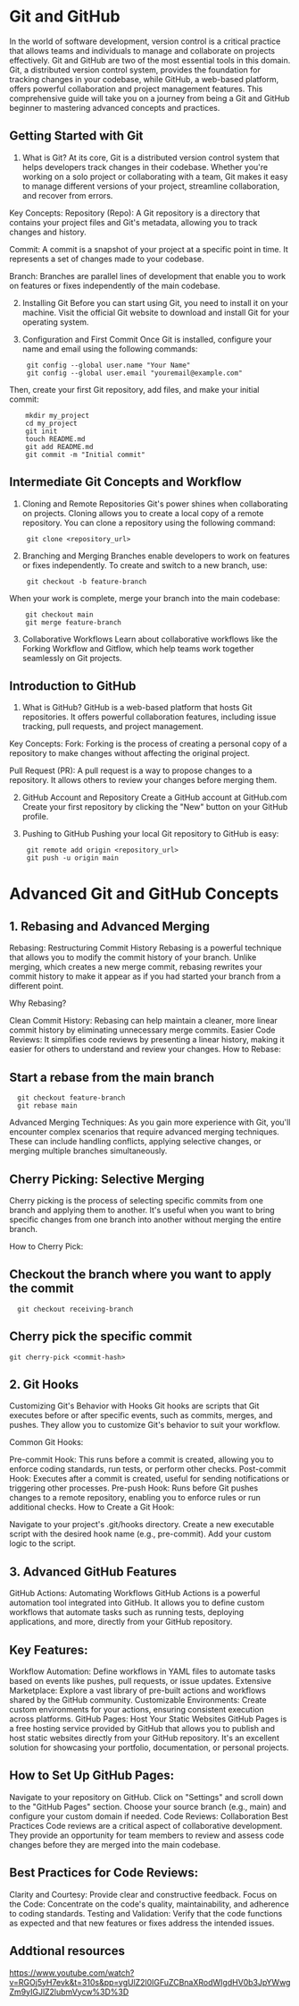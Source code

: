 # Git and GitHub

In the world of software development, version control is a critical practice that allows teams and individuals to manage and collaborate on projects effectively. Git and GitHub are two of the most essential tools in this domain. Git, a distributed version control system, provides the foundation for tracking changes in your codebase, while GitHub, a web-based platform, offers powerful collaboration and project management features. This comprehensive guide will take you on a journey from being a Git and GitHub beginner to mastering advanced concepts and practices.

## Getting Started with Git

1. What is Git?
At its core, Git is a distributed version control system that helps developers track changes in their codebase. Whether you're working on a solo project or collaborating with a team, Git makes it easy to manage different versions of your project, streamline collaboration, and recover from errors.

Key Concepts:
Repository (Repo): A Git repository is a directory that contains your project files and Git's metadata, allowing you to track changes and history.

Commit: A commit is a snapshot of your project at a specific point in time. It represents a set of changes made to your codebase.

Branch: Branches are parallel lines of development that enable you to work on features or fixes independently of the main codebase.

2. Installing Git
Before you can start using Git, you need to install it on your machine. Visit the official Git website to download and install Git for your operating system.

3. Configuration and First Commit
Once Git is installed, configure your name and email using the following commands:

        git config --global user.name "Your Name"
        git config --global user.email "youremail@example.com"


Then, create your first Git repository, add files, and make your initial commit:

        mkdir my_project
        cd my_project
        git init
        touch README.md
        git add README.md
        git commit -m "Initial commit"
        
## Intermediate Git Concepts and Workflow
1. Cloning and Remote Repositories
Git's power shines when collaborating on projects. Cloning allows you to create a local copy of a remote repository. You can clone a repository using the following command:

        git clone <repository_url>

   
2. Branching and Merging
Branches enable developers to work on features or fixes independently. To create and switch to a new branch, use:


        git checkout -b feature-branch
   
When your work is complete, merge your branch into the main codebase:


        git checkout main
        git merge feature-branch
        
3. Collaborative Workflows
Learn about collaborative workflows like the Forking Workflow and Gitflow, which help teams work together seamlessly on Git projects.

## Introduction to GitHub
1. What is GitHub?
GitHub is a web-based platform that hosts Git repositories. It offers powerful collaboration features, including issue tracking, pull requests, and project management.

Key Concepts:
Fork: Forking is the process of creating a personal copy of a repository to make changes without affecting the original project.

Pull Request (PR): A pull request is a way to propose changes to a repository. It allows others to review your changes before merging them.

2. GitHub Account and Repository
Create a GitHub account at GitHub.com
Create your first repository by clicking the "New" button on your GitHub profile.

3. Pushing to GitHub
Pushing your local Git repository to GitHub is easy:

        git remote add origin <repository_url>
        git push -u origin main

   
# Advanced Git and GitHub Concepts

## 1. Rebasing and Advanced Merging
Rebasing: Restructuring Commit History
Rebasing is a powerful technique that allows you to modify the commit history of your branch. Unlike merging, which creates a new merge commit, rebasing rewrites your commit history to make it appear as if you had started your branch from a different point.

Why Rebasing?

Clean Commit History: Rebasing can help maintain a cleaner, more linear commit history by eliminating unnecessary merge commits.
Easier Code Reviews: It simplifies code reviews by presenting a linear history, making it easier for others to understand and review your changes.
How to Rebase:


## Start a rebase from the main branch

      git checkout feature-branch
      git rebase main
      
Advanced Merging Techniques:
As you gain more experience with Git, you'll encounter complex scenarios that require advanced merging techniques. These can include handling conflicts, applying selective changes, or merging multiple branches simultaneously.

## Cherry Picking: Selective Merging

Cherry picking is the process of selecting specific commits from one branch and applying them to another. It's useful when you want to bring specific changes from one branch into another without merging the entire branch.

How to Cherry Pick:

## Checkout the branch where you want to apply the commit

      git checkout receiving-branch

## Cherry pick the specific commit

    git cherry-pick <commit-hash>
    
## 2. Git Hooks

Customizing Git's Behavior with Hooks
Git hooks are scripts that Git executes before or after specific events, such as commits, merges, and pushes. They allow you to customize Git's behavior to suit your workflow.

Common Git Hooks:

Pre-commit Hook: This runs before a commit is created, allowing you to enforce coding standards, run tests, or perform other checks.
Post-commit Hook: Executes after a commit is created, useful for sending notifications or triggering other processes.
Pre-push Hook: Runs before Git pushes changes to a remote repository, enabling you to enforce rules or run additional checks.
How to Create a Git Hook:

Navigate to your project's .git/hooks directory.
Create a new executable script with the desired hook name (e.g., pre-commit).
Add your custom logic to the script.

## 3. Advanced GitHub Features

GitHub Actions: Automating Workflows
GitHub Actions is a powerful automation tool integrated into GitHub. It allows you to define custom workflows that automate tasks such as running tests, deploying applications, and more, directly from your GitHub repository.

## Key Features:

Workflow Automation: Define workflows in YAML files to automate tasks based on events like pushes, pull requests, or issue updates.
Extensive Marketplace: Explore a vast library of pre-built actions and workflows shared by the GitHub community.
Customizable Environments: Create custom environments for your actions, ensuring consistent execution across platforms.
GitHub Pages: Host Your Static Websites
GitHub Pages is a free hosting service provided by GitHub that allows you to publish and host static websites directly from your GitHub repository. It's an excellent solution for showcasing your portfolio, documentation, or personal projects.

## How to Set Up GitHub Pages:

Navigate to your repository on GitHub.
Click on "Settings" and scroll down to the "GitHub Pages" section.
Choose your source branch (e.g., main) and configure your custom domain if needed.
Code Reviews: Collaboration Best Practices
Code reviews are a critical aspect of collaborative development. They provide an opportunity for team members to review and assess code changes before they are merged into the main codebase.

## Best Practices for Code Reviews:

Clarity and Courtesy: Provide clear and constructive feedback.
Focus on the Code: Concentrate on the code's quality, maintainability, and adherence to coding standards.
Testing and Validation: Verify that the code functions as expected and that new features or fixes address the intended issues.


## Addtional resources

https://www.youtube.com/watch?v=RGOj5yH7evk&t=310s&pp=ygUlZ2l0IGFuZCBnaXRodWIgdHV0b3JpYWwgZm9yIGJlZ2lubmVycw%3D%3D
